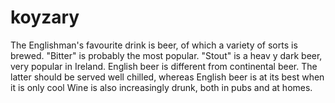 # koyzary
The Englishman's favourite drink is beer, of which a variety of sorts is brewed. "Bitter" is probably the most popular. "Stout" is a heav
y dark beer, very popular in Ireland. English beer is different
from continental beer. The latter should be served well chilled, whereas English beer is at its best 
when it is only cool Wine is also increasingly drunk, both in pubs and at homes.
